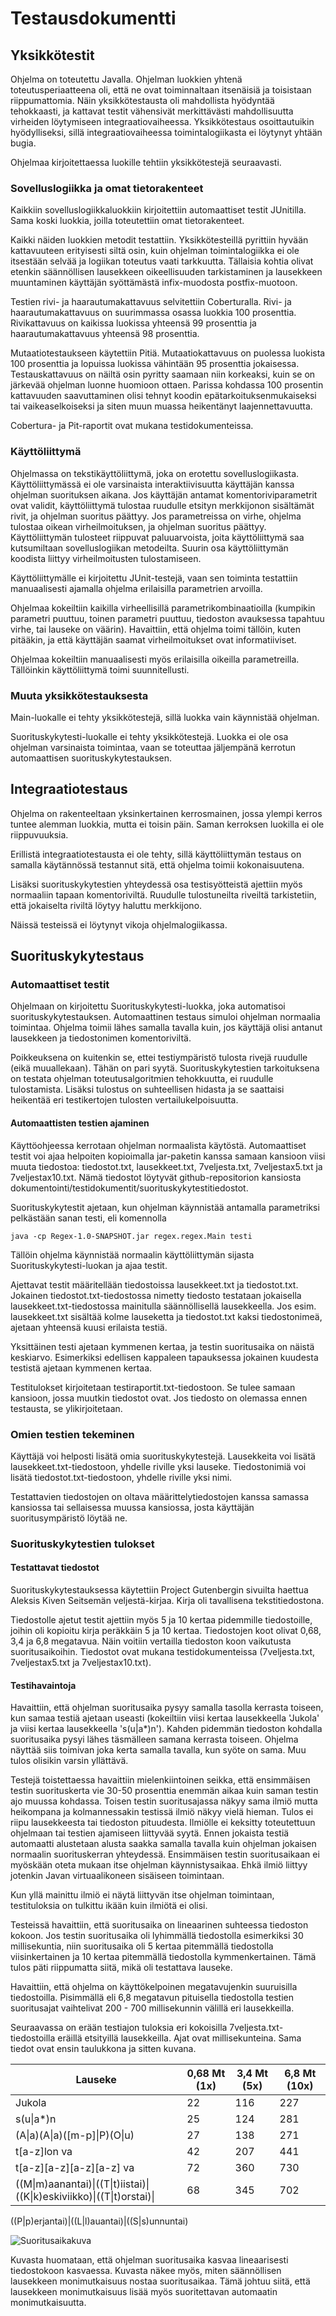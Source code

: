 # Testausdokumentti
## Yksikkötestit
Ohjelma on toteutettu Javalla. Ohjelman luokkien yhtenä toteutusperiaatteena oli, että ne ovat toiminnaltaan itsenäisiä ja toisistaan riippumattomia. Näin yksikkötestausta oli mahdollista hyödyntää tehokkaasti, ja kattavat testit vähensivät merkittävästi mahdollisuutta virheiden löytymiseen integraatiovaiheessa. Yksikkötestaus osoittautuikin hyödylliseksi, sillä integraatiovaiheessa toimintalogiikasta ei löytynyt yhtään bugia.

Ohjelmaa kirjoitettaessa luokille tehtiin yksikkötestejä seuraavasti.

### Sovelluslogiikka ja omat tietorakenteet
Kaikkiin sovelluslogiikkaluokkiin kirjoitettiin automaattiset testit JUnitilla. Sama koski luokkia, joilla toteutettiin omat tietorakenteet.

Kaikki näiden luokkien metodit testattiin. Yksikkötesteillä pyrittiin hyvään kattavuuteen erityisesti siltä osin, kuin ohjelman toimintalogiikka ei ole itsestään selvää ja logiikan toteutus vaati tarkkuutta. Tällaisia kohtia olivat etenkin säännöllisen lausekkeen oikeellisuuden tarkistaminen ja lausekkeen muuntaminen käyttäjän syöttämästä infix-muodosta postfix-muotoon.

Testien rivi- ja haarautumakattavuus selvitettiin Coberturalla. Rivi- ja haarautumakattavuus on suurimmassa osassa luokkia 100 prosenttia. Rivikattavuus on kaikissa luokissa yhteensä 99 prosenttia ja haarautumakattavuus yhteensä 98 prosenttia.

Mutaatiotestaukseen käytettiin Pitiä. Mutaatiokattavuus on puolessa luokista 100 prosenttia ja lopuissa luokissa vähintään 95 prosenttia jokaisessa. Testauskattavuus on näiltä osin pyritty saamaan niin korkeaksi, kuin se on järkevää ohjelman luonne huomioon ottaen. Parissa kohdassa 100 prosentin kattavuuden saavuttaminen olisi tehnyt koodin epätarkoituksenmukaiseksi tai vaikeaselkoiseksi ja siten muun muassa heikentänyt laajennettavuutta.

Cobertura- ja Pit-raportit ovat mukana testidokumenteissa.

### Käyttöliittymä
Ohjelmassa on tekstikäyttöliittymä, joka on erotettu sovelluslogiikasta. Käyttöliittymässä ei ole varsinaista interaktiivisuutta käyttäjän kanssa ohjelman suorituksen aikana. Jos käyttäjän antamat komentoriviparametrit ovat validit, käyttöliittymä tulostaa ruudulle etsityn merkkijonon sisältämät rivit, ja ohjelman suoritus päättyy. Jos parametreissa on virhe, ohjelma tulostaa oikean virheilmoituksen, ja ohjelman suoritus päättyy. Käyttöliittymän tulosteet riippuvat paluuarvoista, joita käyttöliittymä saa kutsumiltaan sovelluslogiikan metodeilta. Suurin osa käyttöliittymän koodista liittyy virheilmoitusten tulostamiseen.

Käyttöliittymälle ei kirjoitettu JUnit-testejä, vaan sen toiminta testattiin manuaalisesti ajamalla ohjelma erilaisilla parametrien arvoilla.

Ohjelmaa kokeiltiin kaikilla virheellisillä parametrikombinaatioilla (kumpikin parametri puuttuu, toinen parametri puuttuu, tiedoston avauksessa tapahtuu virhe, tai lauseke on väärin). Havaittiin, että ohjelma toimi tällöin, kuten pitääkin, ja että käyttäjän saamat virheilmoitukset ovat informatiiviset.

Ohjelmaa kokeiltiin manuaalisesti myös erilaisilla oikeilla parametreilla. Tällöinkin käyttöliittymä toimi suunnitellusti.

### Muuta yksikkötestauksesta
Main-luokalle ei tehty yksikkötestejä, sillä luokka vain käynnistää ohjelman.

Suorituskykytesti-luokalle ei tehty yksikkötestejä. Luokka ei ole osa ohjelman varsinaista toimintaa, vaan se toteuttaa jäljempänä kerrotun automaattisen suorituskykytestauksen.

## Integraatiotestaus
Ohjelma on rakenteeltaan yksinkertainen kerrosmainen, jossa ylempi kerros tuntee alemman luokkia, mutta ei toisin päin. Saman kerroksen luokilla ei ole riippuvuuksia.

Erillistä integraatiotestausta ei ole tehty, sillä käyttöliittymän testaus on samalla käytännössä testannut sitä, että ohjelma toimii kokonaisuutena.

Lisäksi suorituskykytestien yhteydessä osa testisyötteistä ajettiin myös normaaliin tapaan komentoriviltä. Ruudulle tulostuneilta riveiltä tarkistetiin, että jokaiselta riviltä löytyy haluttu merkkijono.

Näissä testeissä ei löytynyt vikoja ohjelmalogiikassa.

## Suorituskykytestaus
### Automaattiset testit
Ohjelmaan on kirjoitettu Suorituskykytesti-luokka, joka automatisoi suorituskykytestauksen. Automaattinen testaus simuloi ohjelman normaalia toimintaa. Ohjelma toimii lähes samalla tavalla kuin, jos käyttäjä olisi antanut lausekkeen ja tiedostonimen komentoriviltä.

Poikkeuksena on kuitenkin se, ettei testiympäristö tulosta rivejä ruudulle (eikä muuallekaan). Tähän on pari syytä. Suorituskykytestien tarkoituksena on testata ohjelman toteutusalgoritmien tehokkuutta, ei ruudulle tulostamista. Lisäksi tulostus on suhteellisen hidasta ja se saattaisi heikentää eri testikertojen tulosten vertailukelpoisuutta.

#### Automaattisten testien ajaminen
Käyttöohjeessa kerrotaan ohjelman normaalista käytöstä. Automaattiset testit voi ajaa helpoiten kopioimalla jar-paketin kanssa samaan kansioon viisi muuta tiedostoa: tiedostot.txt, lausekkeet.txt, 7veljesta.txt, 7veljestax5.txt ja 7veljestax10.txt. Nämä tiedostot löytyvät github-repositorion kansiosta dokumentointi/testidokumentit/suorituskykytestitiedostot.

Suorituskykytestit ajetaan, kun ohjelman käynnistää antamalla parametriksi pelkästään sanan testi, eli komennolla
```
java -cp Regex-1.0-SNAPSHOT.jar regex.regex.Main testi
```
Tällöin ohjelma käynnistää normaalin käyttöliittymän sijasta Suorituskykytesti-luokan ja ajaa testit.

Ajettavat testit määritellään tiedostoissa lausekkeet.txt ja tiedostot.txt. Jokainen tiedostot.txt-tiedostossa nimetty tiedosto testataan jokaisella lausekkeet.txt-tiedostossa mainitulla säännöllisellä lausekkeella. Jos esim. lausekkeet.txt sisältää kolme lauseketta ja tiedostot.txt kaksi tiedostonimeä, ajetaan yhteensä kuusi erilaista testiä.

Yksittäinen testi ajetaan kymmenen kertaa, ja testin suoritusaika on näistä keskiarvo. Esimerkiksi edellisen kappaleen tapauksessa jokainen kuudesta testistä ajetaan kymmenen kertaa.

Testitulokset kirjoitetaan testiraportit.txt-tiedostoon. Se tulee samaan kansioon, jossa muutkin tiedostot ovat. Jos tiedosto on olemassa ennen testausta, se ylikirjoitetaan.

### Omien testien tekeminen
Käyttäjä voi helposti lisätä omia suorituskykytestejä. Lausekkeita voi lisätä lausekkeet.txt-tiedostoon, yhdelle riville yksi lauseke. Tiedostonimiä voi lisätä tiedostot.txt-tiedostoon, yhdelle riville yksi nimi.

Testattavien tiedostojen on oltava määrittelytiedostojen kanssa samassa kansiossa tai sellaisessa muussa kansiossa, josta käyttäjän suoritusympäristö löytää ne.

### Suorituskykytestien tulokset
#### Testattavat tiedostot
Suorituskykytestauksessa käytettiin Project Gutenbergin sivuilta haettua Aleksis Kiven Seitsemän veljestä-kirjaa. Kirja oli tavallisena tekstitiedostona.

Tiedostolle ajetut testit ajettiin myös 5 ja 10 kertaa pidemmille tiedostoille, joihin oli kopioitu kirja peräkkäin 5 ja 10 kertaa. Tiedostojen koot olivat 0,68, 3,4 ja 6,8 megatavua. Näin voitiin vertailla tiedoston koon vaikutusta suoritusaikoihin. Tiedostot ovat mukana testidokumenteissa (7veljesta.txt, 7veljestax5.txt ja 7veljestax10.txt).

#### Testihavaintoja
Havaittiin, että ohjelman suoritusaika pysyy samalla tasolla kerrasta toiseen, kun samaa testiä ajetaan useasti (kokeiltiin viisi kertaa lausekkeella 'Jukola' ja viisi kertaa lausekkeella 's(u|a*)n'). Kahden pidemmän tiedoston kohdalla suoritusaika pysyi lähes täsmälleen samana kerrasta toiseen. Ohjelma näyttää siis toimivan joka kerta samalla tavalla, kun syöte on sama. Muu tulos olisikin varsin yllättävä.

Testejä toistettaessa havaittiin mielenkiintoinen seikka, että ensimmäisen testin suorituskerta vie 30-50 prosenttia enemmän aikaa kuin saman testin ajo muussa kohdassa. Toisen testin suoritusajassa näkyy sama ilmiö mutta heikompana ja kolmannessakin testissä ilmiö näkyy vielä hieman. Tulos ei riipu lausekkeesta tai tiedoston pituudesta. Ilmiölle ei keksitty toteutettuun ohjelmaan tai testien ajamiseen liittyvää syytä. Ennen jokaista testiä automaatti alustetaan alusta saakka samalla tavalla kuin ohjelman jokaisen normaalin suorituskerran yhteydessä. Ensimmäisen testin suoritusaikaan ei myöskään oteta mukaan itse ohjelman käynnistysaikaa. Ehkä ilmiö liittyy jotenkin Javan virtuaalikoneen sisäiseen toimintaan.

Kun yllä mainittu ilmiö ei näytä liittyvän itse ohjelman toimintaan, testituloksia on tulkittu ikään kuin ilmiötä ei olisi.

Testeissä havaittiin, että suoritusaika on lineaarinen suhteessa tiedoston kokoon. Jos testin suoritusaika oli lyhimmällä tiedostolla esimerkiksi 30 millisekuntia, niin suoritusaika oli 5 kertaa pitemmällä tiedostolla viisinkertainen ja 10 kertaa pitemmällä tiedostolla kymmenkertainen. Tämä tulos päti riippumatta siitä, mikä oli testattava lauseke.

Havaittiin, että ohjelma on käyttökelpoinen megatavujenkin suuruisilla tiedostoilla. Pisimmällä eli 6,8 megatavun pituisella tiedostolla testien suoritusajat vaihtelivat 200 - 700 millisekunnin välillä eri lausekkeilla.

Seuraavassa on erään testiajon tuloksia eri kokoisilla 7veljesta.txt-tiedostoilla eräillä etsityillä lausekkeilla. Ajat ovat millisekunteina. Sama tiedot ovat ensin taulukkona ja sitten kuvana.

Lauseke | 0,68 Mt (1x) | 3,4 Mt (5x) | 6,8 Mt (10x)
------- | ------------ | ----------- | -----------
Jukola | 22 | 116 | 227
s(u&#124;a*)n | 25 | 124 | 281
(A&#124;a)(A&#124;a)([m-p]&#124;P)(O&#124;u) | 27 | 138 | 271
t[a-z]lon va | 42 | 207 | 441
t[a-z][a-z][a-z][a-z] va | 72 | 360 | 730
((M&#124;m)aanantai)&#124;((T&#124;t)iistai)&#124;((K&#124;k)eskiviikko)&#124;((T&#124;t)orstai)&#124; | 68 | 345 | 702
((P&#124;p)erjantai)&#124;((L&#124;l)auantai)&#124;((S&#124;s)unnuntai)

![Suoritusaikakuva](https://github.com/mikkomaa/Regex/blob/master/dokumentointi/testidokumentit/suoritusajat.png)

Kuvasta huomataan, että ohjelman suoritusaika kasvaa lineaarisesti tiedostokoon kasvaessa. Kuvasta näkee myös, miten säännöllisen lausekkeen monimutkaisuus nostaa suoritusaikaa. Tämä johtuu siitä, että lausekkeen monimutkaisuus lisää myös suoritettavan automaatin monimutkaisuutta.

